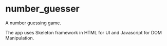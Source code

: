 # number_guesser

A number guessing game.

The app uses Skeleton framework in HTML for UI and Javascript for DOM Manipulation.
